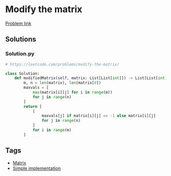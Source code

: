 # Modify the matrix

[Problem link](https://leetcode.com/problems/modify-the-matrix/)

## Solutions


### Solution.py
```py
# https://leetcode.com/problems/modify-the-matrix/

class Solution:
    def modifiedMatrix(self, matrix: List[List[int]]) -> List[List[int]]:
        m, n = len(matrix), len(matrix[0])
        maxvals = [
            max(matrix[i][j] for i in range(m))
            for j in range(n)
        ]
        return [
            [
                maxvals[j] if matrix[i][j] == -1 else matrix[i][j]
                for j in range(n)
            ]
            for i in range(m)
        ]
```
## Tags

* [Matrix](/Collections/matrix.md#matrix)
* [Simple implementation](/Collections/simple-implementation.md#simple-implementation)
